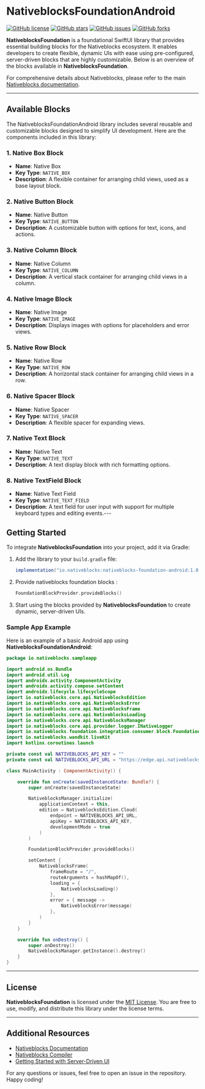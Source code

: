 # NativeblocksFoundationAndroid

[![GitHub license](https://img.shields.io/badge/license-MIT-blue.svg)](LICENSE) [![GitHub stars](https://img.shields.io/github/stars/nativeblocks/nativeblocks-foundation-android.svg)](https://github.com/nativeblocks/nativeblocks-foundation-android/stargazers) [![GitHub issues](https://img.shields.io/github/issues/nativeblocks/nativeblocks-foundation-android.svg)](https://github.com/nativeblocks/nativeblocks-foundation-android/issues) [![GitHub forks](https://img.shields.io/github/forks/nativeblocks/nativeblocks-foundation-android.svg)](https://github.com/nativeblocks/nativeblocks-foundation-android/network)

**NativeblocksFoundation** is a foundational SwiftUI library that provides essential building blocks for the Nativeblocks ecosystem. It enables developers to create flexible, dynamic UIs with ease using pre-configured, server-driven blocks that are highly customizable. Below is an overview of the blocks available in **NativeblocksFoundation**.

For comprehensive details about Nativeblocks, please refer to the main [Nativeblocks documentation](https://nativeblocks.io/docs/get-started/introduction/).

---

## Available Blocks

The NativeblocksFoundationAndroid library includes several reusable and customizable blocks designed to simplify UI development. Here are the components included in this library:

### 1. Native Box Block
- **Name**: Native Box
- **Key Type**: `NATIVE_BOX`
- **Description**: A flexible container for arranging child views, used as a base layout block.

### 2. Native Button Block
- **Name**: Native Button
- **Key Type**: `NATIVE_BUTTON`
- **Description**: A customizable button with options for text, icons, and actions.

### 3. Native Column Block
- **Name**: Native Column
- **Key Type**: `NATIVE_COLUMN`
- **Description**: A vertical stack container for arranging child views in a column.

### 4. Native Image Block
- **Name**: Native Image
- **Key Type**: `NATIVE_IMAGE`
- **Description**: Displays images with options for placeholders and error views.

### 5. Native Row Block
- **Name**: Native Row
- **Key Type**: `NATIVE_ROW`
- **Description**: A horizontal stack container for arranging child views in a row.

### 6. Native Spacer Block
- **Name**: Native Spacer
- **Key Type**: `NATIVE_SPACER`
- **Description**: A flexible spacer for expanding views.

### 7. Native Text Block
- **Name**: Native Text
- **Key Type**: `NATIVE_TEXT`
- **Description**: A text display block with rich formatting options.

### 8. Native TextField Block
- **Name**: Native Text Field
- **Key Type**: `NATIVE_TEXT_FIELD`
- **Description**: A text field for user input with support for multiple keyboard types and editing events.---

## Getting Started

To integrate **NativeblocksFoundation** into your project, add it via Gradle:

1. Add the library to your `build.gradle` file:

    ```gradle
    implementation("io.nativeblocks:nativeblocks-foundation-android:1.0.0")
    ```

2. Provide nativeblocks foundation blocks :

    ```kotlin
    FoundationBlockProvider.provideBlocks()
    ```

3. Start using the blocks provided by **NativeblocksFoundation** to create dynamic, server-driven UIs.

### Sample App Example

Here is an example of a basic Android app using **NativeblocksFoundationAndroid**:

```kotlin
package io.nativeblocks.sampleapp

import android.os.Bundle
import android.util.Log
import androidx.activity.ComponentActivity
import androidx.activity.compose.setContent
import androidx.lifecycle.lifecycleScope
import io.nativeblocks.core.api.NativeblocksEdition
import io.nativeblocks.core.api.NativeblocksError
import io.nativeblocks.core.api.NativeblocksFrame
import io.nativeblocks.core.api.NativeblocksLoading
import io.nativeblocks.core.api.NativeblocksManager
import io.nativeblocks.core.api.provider.logger.INativeLogger
import io.nativeblocks.foundation.integration.consumer.block.FoundationBlockProvider
import io.nativeblocks.wandkit.liveKit
import kotlinx.coroutines.launch

private const val NATIVEBLOCKS_API_KEY = ""
private const val NATIVEBLOCKS_API_URL = "https://edge.api.nativeblocks.io/gateway"

class MainActivity : ComponentActivity() {

    override fun onCreate(savedInstanceState: Bundle?) {
        super.onCreate(savedInstanceState)

        NativeblocksManager.initialize(
            applicationContext = this,
            edition = NativeblocksEdition.Cloud(
                endpoint = NATIVEBLOCKS_API_URL,
                apiKey = NATIVEBLOCKS_API_KEY,
                developmentMode = true
            )
        )

        FoundationBlockProvider.provideBlocks()

        setContent {
            NativeblocksFrame(
                frameRoute = "/",
                routeArguments = hashMapOf(),
                loading = {
                    NativeblocksLoading()
                },
                error = { message ->
                    NativeblocksError(message)
                },
            )
        }
    }

    override fun onDestroy() {
        super.onDestroy()
        NativeblocksManager.getInstance().destroy()
    }
}
```

---

## License

**NativeblocksFoundation** is licensed under the [MIT License](LICENSE). You are free to use, modify, and distribute this library under the license terms.

---

## Additional Resources

- [Nativeblocks Documentation](https://nativeblocks.io/docs/get-started/introduction/)
- [Nativeblocks Compiler](https://nativeblocks.io/docs/compiler/kotlin-block/)
- [Getting Started with Server-Driven UI](https://nativeblocks.io/blog/server-driven-ui-introduction/)

For any questions or issues, feel free to open an issue in the repository. Happy coding!

